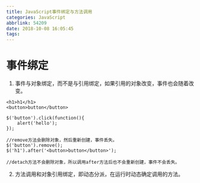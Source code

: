 ```yaml
---
title: JavaScript事件绑定与方法调用
categories: JavaScript
abbrlink: 54209
date: 2018-10-08 16:05:45
tags:
---
```

# 事件绑定
1. 事件与对象绑定，而不是与引用绑定，如果引用的对象改变，事件也会随着改变。
```
<h1>h1</h1>
<button>button</button>

$('button').click(function(){
    alert('hello');
});

//remove方法会删除对象，然后重新创建，事件丢失。
$('button').remove();
$('h1').after('<button>button</button>');

//detach方法不会删除对象，所以调用after方法后也不会重新创建，事件不会丢失。
```
2. 方法调用和对象引用绑定，即动态分派，在运行时动态确定调用的方法。

